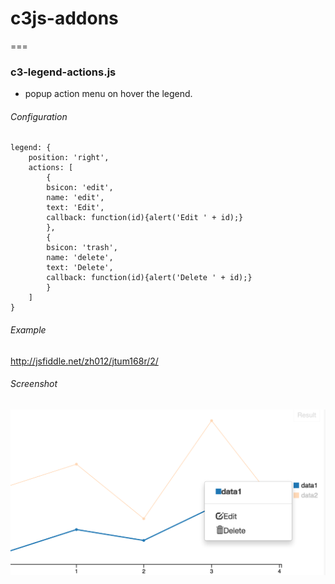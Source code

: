 # c3js-addons
===

### c3-legend-actions.js

* popup action menu on hover the legend.

###### Configuration


    legend: {
        position: 'right',
        actions: [
            {
            bsicon: 'edit',
            name: 'edit',
            text: 'Edit',
            callback: function(id){alert('Edit ' + id);}
            },
            {
            bsicon: 'trash',
            name: 'delete',
            text: 'Delete',
            callback: function(id){alert('Delete ' + id);}
            }
        ]
    }
    

###### Example

  http://jsfiddle.net/zh012/jtum168r/2/
  
###### Screenshot

  ![alt tag](https://raw.githubusercontent.com/zh012/c3js-addons/master/screenshot/legend-actions.png)
  

